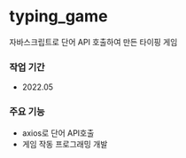 # typing_game
자바스크립트로 단어 API 호출하여 만든 타이핑 게임

### 작업 기간
- 2022.05

### 주요 기능
- axios로 단어 API호출
- 게임 작동 프로그래밍 개발
